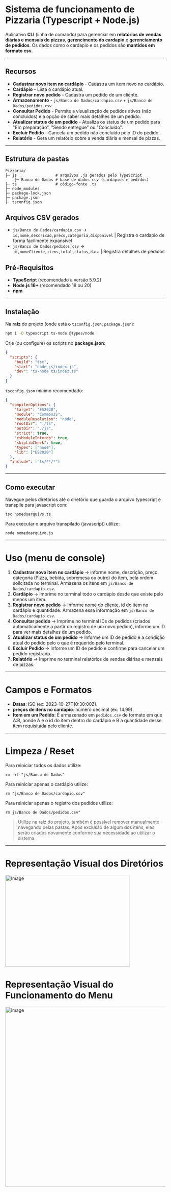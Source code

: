 # Sistema de funcionamento de Pizzaria (Typescript + Node.js)
Aplicativo **CLI** (linha de comando) para gerenciar em **relatórios de vendas diárias e mensais de pizzas**, **gerencimento do cardapio** e **gerenciamento de pedidos**. Os dados como o cardapio e os pedidos são **mantidos em formato csv**.

---

## Recursos
* **Cadastrar novo item no cardápio** - Cadastra um item novo no cardápio.
* **Cardápio** - Lista o cardápio atual.
* **Registrar novo pedido** - Cadastra um pedido de um cliente.
* **Armazenamento** - `js/Banco de Dados/cardapio.csv` + `js/Banco de Dados/pedidos.csv`.
* **Consultar Pedido** - Permite a visualização de pedidos ativos (não concluídos) e a opção de saber mais detalhes de um pedido.
* **Atualizar status de um pedido** - Atualiza os status de um pedido para "Em preparação", "Sendo entregue" ou "Concluído".
* **Excluir Pedido** - Cancela um pedido não concluído pelo ID do pedido.
* **Relatório** - Gera um relatório sobre a venda diária e mensal de pizzas.

---

## Estrutura de pastas

```
Pizzaria/
├─ js                 # arquivos .js gerados pelo TypeScript
    ├─ Banco de Dados # base de dados csv (cardapios e pedidos)
├─ ts                 # código-fonte .ts
├─ node_modules
├─ package-lock.json
├─ package.json
├─ tsconfig.json
```

## Arquivos CSV gerados
* `js/Banco de Dados/cardapio.csv` → `id,nome,descricao,preco,categoria,disponivel` | Registra o cardapio de forma facilmente expansível
* `js/Banco de Dados/pedidos.csv`  → `id,nomeCliente,itens,total,status,data`       | Registra detalhes de pedidos

## Pré-Requisitos

* **TypeScript** (recomendado a versão 5.9.2)
* **Node.js 16+** (recomendado 18 ou 20)
* **npm**

---

## Instalação

Na **raiz** do projeto (onde está o `tsconfig.json`, `package.json`):

```bash
npm i -D typescript ts-node @types/node
```

Crie (ou configure) os scripts no **package.json**:

```json
{
  "scripts": {
    "build": "tsc",
    "start": "node js/index.js",
    "dev": "ts-node ts/index.ts"
  }
}
```

`tsconfig.json` mínimo recomendado:

```json
{
  "compilerOptions": {
    "target": "ES2020",
    "module": "CommonJS",
    "moduleResolution": "node",
    "rootDir": "./ts",
    "outDir": "./js",
    "strict": true,
    "esModuleInterop": true,
    "skipLibCheck": true,
    "types": ["node"],
    "lib": ["ES2020"]
  },
  "include": ["ts/**/*"]
}
```

---

## Como executar

Navegue pelos diretórios até o diretório que guarda o arquivo typescript e transpile para javascript com:

`tsc nomedoarquivo.ts`

Para executar o arquivo transpilado (javascript) utilize:

`node nomedoarquivo.js`

---

# Uso (menu de console)

1. **Cadastrar novo item no cardápio** -> informe nome, descrição, preço, categoria (Pizza, bebida, sobremesa ou outro) do item, pela ordem solicitada no terminal. Armazena os itens em `js/Banco de Dados/cardapio.csv`.
2. **Cardápio** -> Imprime no terminal todo o cardápio desde que existe pelo menos um item.
3. **Registrar novo pedido** -> Informe nome do cliente, id do item no cardápio e quantidade. Armazena essa informação em `js/Banco de Dados/cardapio.csv`.
4. **Consultar pedido** -> Imprime no terminal IDs de pedidos (criados automaticamente a partir do registro de um novo pedido), informe um ID para ver mais detalhes de um pedido.
5. **Atualizar status de um pedido** -> Informe um ID de pedido e a condição atual do pedido pelo o que é requerido pelo terminal.
6. **Excluir Pedido** -> Informe um ID de pedido e confirme para cancelar um pedido registrado.
7. **Relatório** -> Imprime no terminal relatórios de vendas diárias e mensais de pizzas.

---

# Campos e Formatos

* **Datas**: ISO (ex: 2023-10-27T10:30:00Z).
* **preços de itens no cardápio**: número decimal (ex: 14.99).
* **Item em um Pedido**: É armazenado em `pedidos.csv` de formato em que A:B, aonde A é o id do item dentro do cardápio e B a quantidade desse item requisitada pelo cliente.

---

# Limpeza / Reset
Para reiniciar todos os dados utilize:

`rm -rf "js/Banco de Dados"`

Para reiniciar apenas o cardápio utilize:

`rm "js/Banco de Dados/cardapio.csv"`

Para reiniciar apenas o registro dos pedidos utilize:

`rm js/Banco de Dados/pedidos.csv"`

> Utilize na raiz do projeto, também é possível remover manualmente navegando pelas pastas. Após exclusão de algum dos itens, eles serão criados novamente conforme sua necessidade ao utilizar o sistema.

---
# Representação Visual dos Diretórios

<img width="390" height="287" alt="Image" src="https://github.com/user-attachments/assets/bb55a878-3704-431e-9da9-c4ea69f38f7e" />

# Representação Visual do Funcionamento do Menu

<img width="629" height="564" alt="Image" src="https://github.com/user-attachments/assets/32c91650-101a-448d-82e3-48dda404c3d2" />
